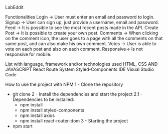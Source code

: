 LabEddit


Functionalities
 Login → User must enter an email and password to login.
 Signup → User can sign up, just provide a username, email and password.
 Feed → It is possible to see the most recent posts made in the API.
 Create Post → It is possible to create your own post.
 Comments → When clicking on the comment icon, the user goes to a page with all the comments on that same post, and can also make his own comment.
 Votes → User is able to vote on each post and also on each comment.
 Responsive→ Is not responsive for mobile.


List with language, framework and/or technologies used
HTML, CSS AND JAVASCRIPT
React
Route System
Styled-Components
IDE
Visual Studio Code

How to use the project with NPM
1 - Clone the repository
- git clone 
2 - Install the dependencies and start the project
2.1 - Dependencies to be installed:
   - npm install
   - npm install styled-components
   - npm install axios
   - npm install react-router-dom
3 - Starting the project
- npm start